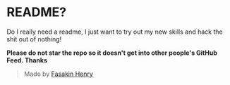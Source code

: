 # README?

Do I really need a readme, I just want to try out my new skills and hack the shit out of nothing!

**Please do not star the repo so it doesn't get into other people's GitHub Feed. Thanks**

> Made by [Fasakin Henry](https://github.com/fasakinhenry)
